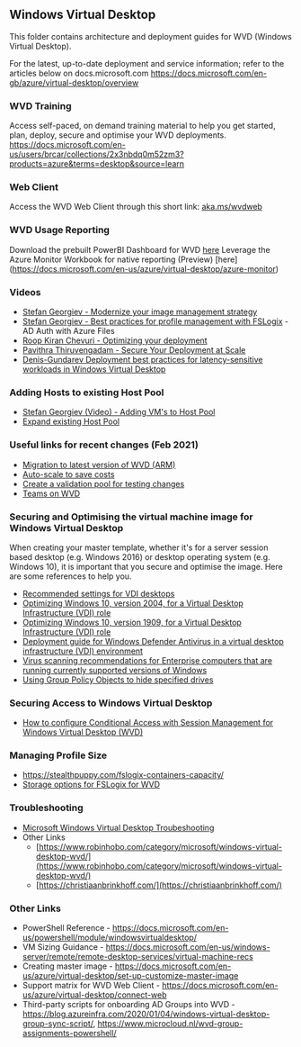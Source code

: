 ## Windows Virtual Desktop

This folder contains architecture and deployment guides for WVD (Windows Virtual Desktop).

For the latest, up-to-date deployment and service information; refer to the articles below on docs.microsoft.com
https://docs.microsoft.com/en-gb/azure/virtual-desktop/overview

### WVD Training
Access self-paced, on demand training material to help you get started, plan, deploy, secure and optimise your WVD deployments.
https://docs.microsoft.com/en-us/users/brcar/collections/2x3nbdq0m52zm3?products=azure&terms=desktop&source=learn

### Web Client
Access the WVD Web Client through this short link: [aka.ms/wvdweb](http://aka.ms/wvdweb)

### WVD Usage Reporting 
Download the prebuilt PowerBI Dashboard for WVD [here](https://github.com/zrahui/RemoteWorkPerth/blob/master/WVD/WVD%20Reporting.zip)
Leverage the Azure Monitor Workbook for native reporting (Preview) [here] (https://docs.microsoft.com/en-us/azure/virtual-desktop/azure-monitor)

### Videos
* [Stefan Georgiev - Modernize your image management strategy](https://medius.studios.ms/Embed/video-nc/StefanGeorgiev)
* [Stefan Georgiev - Best practices for profile management with FSLogix](https://medius.studios.ms/Embed/video-nc/Stefan-Georgiev) - AD Auth with Azure Files
* [Roop Kiran Chevuri - Optimizing your deployment](https://medius.studios.ms/Embed/video-nc/Roop-Kiran-Chevuri)
* [Pavithra Thiruvengadam - Secure Your Deployment at Scale](https://medius.studios.ms/Embed/video-nc/PavithraThiruvengadam)
* [Denis-Gundarev Deployment best practices for latency-sensitive workloads in Windows Virtual Desktop](https://medius.studios.ms/Embed/video-nc/Denis-Gundarev)

### Adding Hosts to existing Host Pool
* [Stefan Georgiev (Video) - Adding VM's to Host Pool](https://www.youtube.com/watch?v=-QSzxRk8rpU)
* [Expand existing Host Pool](https://docs.microsoft.com/en-us/azure/virtual-desktop/expand-existing-host-pool)

### Useful links for recent changes (Feb 2021)
* [Migration to latest version of WVD (ARM)](https://docs.microsoft.com/en-gb/azure/virtual-desktop/manual-migration)
* [Auto-scale to save costs](https://docs.microsoft.com/en-us/azure/virtual-desktop/set-up-scaling-script#manage-your-scaling-tool)
* [Create a validation pool for testing changes](https://docs.microsoft.com/en-gb/azure/virtual-desktop/create-validation-host-pool?WT.mc_id=Portal-Microsoft_Azure_WVD)
* [Teams on WVD](https://docs.microsoft.com/en-us/azure/virtual-desktop/teams-on-wvd)

### Securing and Optimising the virtual machine image for Windows Virtual Desktop 
When creating your master template, whether it's for a server session based desktop (e.g. Windows 2016) or desktop operating system (e.g. Windows 10), it is important that you secure and optimise the image. Here are some references to help you.
* [Recommended settings for VDI desktops](https://docs.microsoft.com/en-us/windows-server/remote/remote-desktop-services/rds-vdi-recommendations)
* [Optimizing Windows 10, version 2004, for a Virtual Desktop Infrastructure (VDI) role](https://docs.microsoft.com/en-us/windows-server/remote/remote-desktop-services/rds-vdi-recommendations-2004)
* [Optimizing Windows 10, version 1909, for a Virtual Desktop Infrastructure (VDI) role](https://docs.microsoft.com/en-us/windows-server/remote/remote-desktop-services/rds_vdi-recommendations-1909)
* [Deployment guide for Windows Defender Antivirus in a virtual desktop infrastructure (VDI) environment](https://docs.microsoft.com/en-us/windows/security/threat-protection/windows-defender-antivirus/deployment-vdi-windows-defender-antivirus)
* [Virus scanning recommendations for Enterprise computers that are running currently supported versions of Windows](https://support.microsoft.com/en-us/help/822158/virus-scanning-recommendations-for-enterprise-computers)
* [Using Group Policy Objects to hide specified drives](https://support.microsoft.com/en-us/help/231289/using-group-policy-objects-to-hide-specified-drives)

### Securing Access to Windows Virtual Desktop
* [How to configure Conditional Access with Session Management for Windows Virtual Desktop (WVD)](https://www.robinhobo.com/how-to-configure-conditional-access-with-session-management-for-windows-virtual-desktop-wvd/)

### Managing Profile Size
* https://stealthpuppy.com/fslogix-containers-capacity/
* [Storage options for FSLogix for WVD](https://docs.microsoft.com/en-gb/azure/virtual-desktop/store-fslogix-profile)

### Troubleshooting
* [Microsoft Windows Virtual Desktop Troubeshooting](https://docs.microsoft.com/en-us/azure/virtual-desktop/troubleshoot-set-up-overview)
* Other Links
    * [https://www.robinhobo.com/category/microsoft/windows-virtual-desktop-wvd/](https://www.robinhobo.com/category/microsoft/windows-virtual-desktop-wvd/)
    * [https://christiaanbrinkhoff.com/](https://christiaanbrinkhoff.com/)

### Other Links
* PowerShell Reference - https://docs.microsoft.com/en-us/powershell/module/windowsvirtualdesktop/
* VM Sizing Guidance - https://docs.microsoft.com/en-us/windows-server/remote/remote-desktop-services/virtual-machine-recs
* Creating master image - https://docs.microsoft.com/en-us/azure/virtual-desktop/set-up-customize-master-image
* Support matrix for WVD Web Client - https://docs.microsoft.com/en-us/azure/virtual-desktop/connect-web
* Third-party scripts for onboarding AD Groups into WVD - https://blog.azureinfra.com/2020/01/04/windows-virtual-desktop-group-sync-script/, https://www.microcloud.nl/wvd-group-assignments-powershell/

